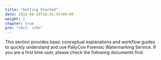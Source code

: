 ```yaml
---
title: "Getting Started"
date: 2018-08-28T16:41:43+09:00
weight: 1
chapter: true
pre: "<b>1. </b>"
---
```


This section provides basic conceptual explanations and workflow guides to quickly understand and use PallyCon Forensic Watermarking Service. If you are a first time user, please check the following documents first.
